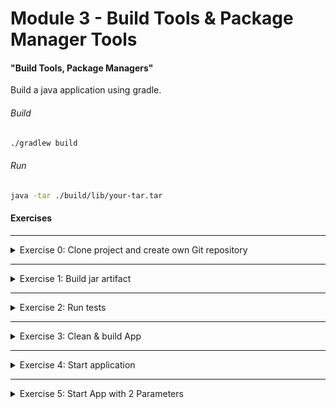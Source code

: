# Module 3 - Build Tools & Package Manager Tools

#### "Build Tools, Package Managers"
Build a java application using gradle.

###### Build
```bash
./gradlew build
```

###### Run
```bash
java -tar ./build/lib/your-tar.tar
```


#### Exercises


</details>

******

<details>
<summary>Exercise 0: Clone project and create own Git repository </summary>
 <br />

**steps:**

```sh
# clone repository & change into project dir
git clone git@gitlab.com:devops-bootcamp3/java-gradle-app.git
cd java-gradle-app

# remove remote repo reference and create your own local repository
rm -rf .git
git init 
git add .
git commit -m "initial commit"

# create git repository on Gitlab and push your newly created local repository to it
git remote add origin git@gitlab.com:{gitlab-user}/{gitlab-repo}.git
git push -u origin master

```

</details>

******

<details>
<summary>Exercise 1: Build jar artifact </summary>
 <br />

**steps**

```sh
./gradlew build

```

</details>

******

<details>
<summary>Exercise 2: Run tests </summary>
 <br />

**steps:**
```sh
# locate AppTest.java file in src/test/java folder, line 22 & fix test
boolean result = myApp.getCondition(true); 

# run tests
./gradlew test

```

</details>

******

<details>
<summary>Exercise 3: Clean & build App </summary>
 <br />

**steps:**
```sh
./gradlew clean 
./gradlew build

```

</details>

******

<details>
<summary>Exercise 4: Start application </summary>
 <br />

**steps:**
```sh
java -jar bootcamp-java-project-1.0-SNAPSHOT.jar

```

</details>

******

<details>
<summary>Exercise 5: Start App with 2 Parameters </summary>
 <br />

**steps:**
```sh
# add parameter input to the Java code, in Application.java, on line 16
Logger log = LoggerFactory.getLogger(Application.class); 
try { 
    String one = args[0]; 
    String two = args[1]; 
    log.info("Application will start with the parameters {} and {}", one, two); 
} catch (Exception e) { 
    log.info("No parameters provided"); 
}

# rebuild the jar file 
./gradlew build

# run application with ANY 2 parameters
java -jar bootcamp-java-project-1.0-SNAPSHOT.jar myname mylastname

```

</details>
